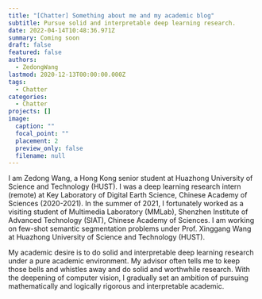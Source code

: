 ```yaml
---
title: "[Chatter] Something about me and my academic blog"
subtitle: Pursue solid and interpretable deep learning research.
date: 2022-04-14T10:48:36.971Z
summary: Coming soon
draft: false
featured: false
authors:
  - ZedongWang
lastmod: 2020-12-13T00:00:00.000Z
tags:
  - Chatter
categories:
  - Chatter
projects: []
image:
  caption: ""
  focal_point: ""
  placement: 2
  preview_only: false
  filename: null
---
```

I am Zedong Wang, a Hong Kong senior student at Huazhong University of Science and Technology (HUST). I was a deep learning research intern (remote) at Key Laboratory of Digital Earth Science, Chinese Academy of Sciences (2020-2021). In the summer of 2021, I fortunately worked as a visiting student of Multimedia Laboratory (MMLab), Shenzhen Institute of Advanced Technology (SIAT), Chinese Academy of Sciences. I am working on few-shot semantic segmentation problems under Prof. Xinggang Wang at Huazhong University of Science and Technology (HUST).


My academic desire is to do solid and interpretable deep learning research under a pure academic environment. My advisor often tells me to keep those bells and whistles away and do solid and worthwhile research. With the deepening of computer vision, I gradually set an ambition of pursuing mathematically and logically rigorous and interpretable academic.